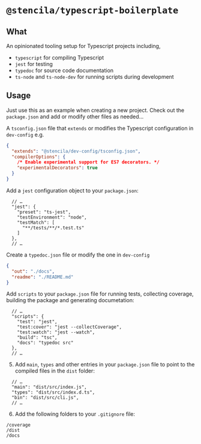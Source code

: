 # `@stencila/typescript-boilerplate`

## What

An opinionated tooling setup for Typescript projects including,

- `typescript` for compiling Typescript
- `jest` for testing
- `typedoc` for source code documentation
- `ts-node` and `ts-node-dev` for running scripts during development

## Usage

Just use this as an example when creating a new project. Check out the `package.json` and add
or modify other files as needed...

A `tsconfig.json` file that `extends` or modifies the Typescript configuration in `dev-config` e.g.

```json
{
  "extends": "@stencila/dev-config/tsconfig.json",
  "compilerOptions": {
    /* Enable experimental support for ES7 decorators. */
    "experimentalDecorators": true
  }
}
```

Add a `jest` configuration object to your `package.json`:

```json5
  // …
  "jest": {
    "preset": "ts-jest",
    "testEnvironment": "node",
    "testMatch": [
      "**/tests/**/*.test.ts"
    ]
  },
  // …
```

Create a `typedoc.json` file or modify the one in `dev-config`

```json
{
  "out": "./docs",
  "readme": "./README.md"
}
```

Add `scripts` to your `package.json` file for running tests, collecting coverage, building the package and generating documetation:

```json5
  // …
  "scripts": {
    "test": "jest",
    "test:cover": "jest --collectCoverage",
    "test:watch": "jest --watch",
    "build": "tsc",
    "docs": "typedoc src"
  },
  // …
```

5. Add `main`, `types` and other entries in your `package.json` file to point to the compiled files in the `dist` folder:

```json5
  // …
  "main": "dist/src/index.js",
  "types": "dist/src/index.d.ts",
  "bin": "dist/src/cli.js",
  // …
```

6. Add the following folders to your `.gitignore` file:

```
/coverage
/dist
/docs
```
